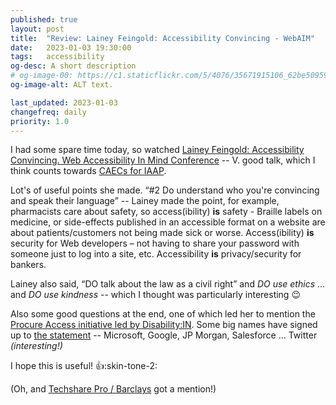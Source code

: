 ```yaml
---
published: true
layout: post
title:  "Review: Lainey Feingold: Accessibility Convincing - WebAIM"
date:   2023-01-03 19:30:00
tags:   accessibility
og-desc: A short description
# og-image-00: https://c1.staticflickr.com/5/4076/35671915106_62be509598_z.jpg
og-image-alt: ALT text.

last_updated: 2023-01-03
changefreq: daily
priority: 1.0
---
```


<!-- Today at 17:50, Slack -->
I had some spare time today, so watched [Lainey Feingold: Accessibility Convincing. Web Accessibility In Mind Conference][lainey-vid-yt] -- V. good talk, which I think counts towards [CAECs for IAAP][iaap].

Lot's of useful points she made. “#2 Do understand who you're convincing and speak their language” -- Lainey made the point, for example, pharmacists care about safety, so access(ibility) __is__ safety - Braille labels on medicine, or side-effects published in an accessible format on a website are about patients/customers not being made sick or worse. Access(ibility) __is__ security for Web developers – not having to share your password with someone just to log into a site, etc. Accessibility __is__ privacy/security for bankers.

Lainey also said, “DO talk about the law as a civil right” and _DO use ethics_ ... and _DO use kindness_ -- which I thought was particularly interesting :wink:

Also some good questions at the end, one of which led her to mention the [Procure Access initiative led by Disability:IN][paccess]. Some big names have signed up to [the statement][pa-state] -- Microsoft, Google, JP Morgan, Salesforce ... Twitter _(interesting!)_

I hope this is useful! :+1::skin-tone-2:

(Oh, and [Techshare Pro / Barclays][tsp] got a mention!)


[lainey-vid-yt]: https://youtu.be/vcC-5VyIIKE
  "WebAIM Conference 2022, on YouTube [published 21-Dec-2022] [53 minutes]"
[iaap]: https://www.accessibilityassociation.org/s/cpwa-pre-approved-programs
  "International Association of Accessibility Professionals (IAAP) - Professional development credits (CAECs)"
[paccess]: https://disabilityin.org/what-we-do/procure-access/
  "Est. reading time 14 minutes"
[pa-state]: https://disabilityin.org/what-we-do/procure-access/procure-access-statement
[tsp]: https://abilitynet.org.uk/techsharepro-2022
